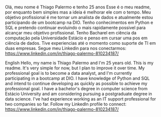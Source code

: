 Olá, meu nome é Thiago Palermo e tenho 25 anos
Esse é o meu readme, por enquanto bem simples mas a ideia é melhorar ele com o tempo.
Meu objetivo profissional é me tornar um analista de dados e atualmente estou participando de um bootcamp na DIO.
Tenho conhecimentos em Python e SQL e pretendo continuar evoluindo o mais rapidamente possivel para alcançar meu objetivo profissional.
Tenho Bacharel em ciência da computação pela Universidade Estácio e penso em cursar uma pos em ciência de dados.
Tive experiencias até o momento como suporte de TI em duas empresas.
Segue meu Linkedin para nos conectarmos: https://www.linkedin.com/in/thiago-palermo-810234187/ 

English
Hello, my name is Thiago Palermo and I'm 25 years old.
This is my readme. It's very simple for now, but I plan to improve it over time.
My professional goal is to become a data analyst, and I'm currently participating in a bootcamp at DIO.
I have knowledge of Python and SQL and intend to continue developing as quickly as possible to achieve my professional goal.
I have a bachelor's degree in computer science from Estácio University and am considering pursuing a postgraduate degree in data science.
I've had experience working as an IT support professional for two companies so far.
Follow my LinkedIn profile to connect: https://www.linkedin.com/in/thiago-palermo-810234187/
